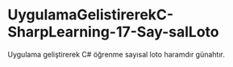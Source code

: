 # UygulamaGelistirerekC-SharpLearning-17-Say-salLoto
Uygulama geliştirerek C# öğrenme  sayısal loto haramdır günahtır.
